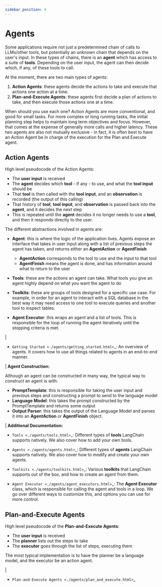 ```yaml
---
sidebar_position: 4
---
```


# Agents

Some applications require not just a predetermined chain of calls to LLMs/other tools,
but potentially an unknown chain that depends on the user's input.
In these types of chains, there is an **agent** which has access to a suite of **tools**.
Depending on the user input, the agent can then decide which, if any, of these tools to call.

At the moment, there are two main types of agents:

1. **Action Agents**: these agents decide the actions to take and execute that actions one action at a time.
2. **Plan-and-Execute Agents**: these agents first decide a plan of actions to take, and then execute those actions one at a time.

When should you use each one? Action Agents are more conventional, and good for small tasks.
For more complex or long running tasks, the initial planning step helps to maintain long term objectives and focus.
However, that comes at the expense of generally more calls and higher latency.
These two agents are also not mutually exclusive - in fact, it is often best to have an Action Agent be in charge
of the execution for the Plan and Execute agent.

## Action Agents

High level pseudocode of the Action Agents:

- The **user input** is received
- The **agent** decides which **tool** - if any - to use, and what the **tool input** should be
- That **tool** is then called with the **tool input**, and an **observation** is recorded (the output of this calling)
- That history of **tool**, **tool input**, and **observation** is passed back into the **agent**, and it decides the next step
- This is repeated until the **agent** decides it no longer needs to use a **tool**, and then it responds directly to the user.


The different abstractions involved in agents are:

- **Agent**: this is where the logic of the application lives. Agents expose an interface that takes in user input
  along with a list of previous steps the agent has taken, and returns either an **AgentAction** or **AgentFinish**

  - **AgentAction** corresponds to the tool to use and the input to that tool
  - **AgentFinish** means the agent is done, and has information around what to return to the user
- **Tools**: these are the actions an agent can take. What tools you give an agent highly depend on what you want the agent to do
- **Toolkits**: these are groups of tools designed for a specific use case. For example, in order for an agent to
  interact with a SQL database in the best way it may need access to one tool to execute queries and another tool to inspect tables.
- **Agent Executor**: this wraps an agent and a list of tools. This is responsible for the loop of running the agent
  iteratively until the stopping criteria is met.


|
- `Getting Started <./agents/getting_started.html>`_: An overview of agents. It covers how to use all things related to agents in an end-to-end manner.


|
**Agent Construction:**

Although an agent can be constructed in many way, the typical way to construct an agent is with:

- **PromptTemplate**: this is responsible for taking the user input and previous steps and constructing a prompt
  to send to the language model
- **Language Model**: this takes the prompt constructed by the PromptTemplate and returns some output
- **Output Parser**: this takes the output of the Language Model and parses it into an **AgentAction** or **AgentFinish** object.


|
**Additional Documentation:**


- `Tools <./agents/tools.html>`_: Different types of **tools** LangChain supports natively. We also cover how to add your own tools.

- `Agents <./agents/agents.html>`_: Different types of **agents** LangChain supports natively. We also cover how to
  modify and create your own agents.

- `Toolkits <./agents/toolkits.html>`_: Various **toolkits** that LangChain supports out of the box, and how to
  create an agent from them.

- `Agent Executor <./agents/agent_executors.html>`_: The **Agent Executor** class, which is responsible for calling
  the agent and tools in a loop. We go over different ways to customize this, and options you can use for more control.


## Plan-and-Execute Agents
High level pseudocode of the **Plan-and-Execute Agents**:

- The **user input** is received
- The **planner** lists out the steps to take
- The **executor** goes through the list of steps, executing them

The most typical implementation is to have the planner be a language model, and the executor be an action agent.

|
- `Plan-and-Execute Agents <./agents/plan_and_execute.html>`_
